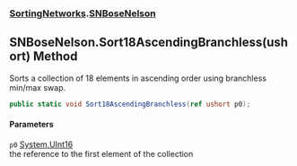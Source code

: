 ### [SortingNetworks](./SortingNetworks.md 'SortingNetworks').[SNBoseNelson](./SortingNetworks-SNBoseNelson.md 'SortingNetworks.SNBoseNelson')
## SNBoseNelson.Sort18AscendingBranchless(ushort) Method
Sorts a collection of 18 elements in ascending order using branchless min/max swap.  
```csharp
public static void Sort18AscendingBranchless(ref ushort p0);
```
#### Parameters
<a name='SortingNetworks-SNBoseNelson-Sort18AscendingBranchless(ushort)-p0'></a>
`p0` [System.UInt16](https://docs.microsoft.com/en-us/dotnet/api/System.UInt16 'System.UInt16')  
the reference to the first element of the collection  
  

